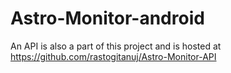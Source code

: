 # Astro-Monitor-android

An API is also a part of this project and is hosted at https://github.com/rastogitanuj/Astro-Monitor-API
